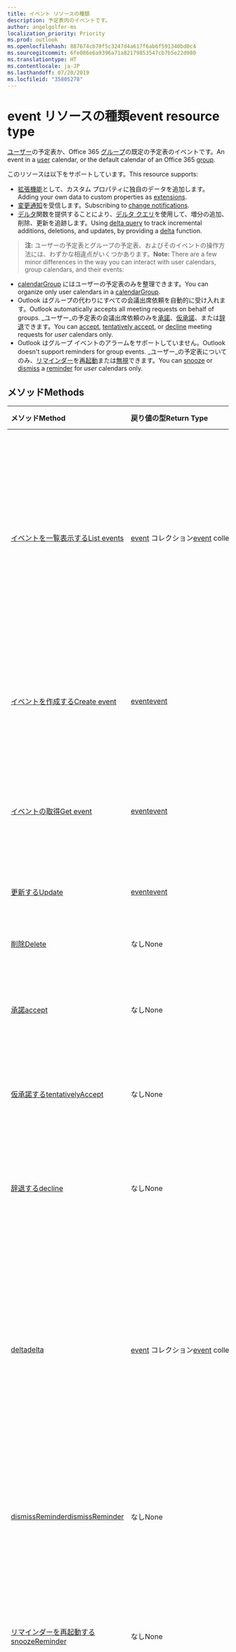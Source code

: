 ```yaml
---
title: イベント リソースの種類
description: 予定表内のイベントです。
author: angelgolfer-ms
localization_priority: Priority
ms.prod: outlook
ms.openlocfilehash: 887674cb70f5c3247d4a617f6ab6f591340bd0c4
ms.sourcegitcommit: 6fe086e6a9396a71a82179853547cb7b5e22d980
ms.translationtype: HT
ms.contentlocale: ja-JP
ms.lasthandoff: 07/20/2019
ms.locfileid: "35805278"
---
```

# <a name="event-resource-type"></a><span data-ttu-id="f4b30-103">event リソースの種類</span><span class="sxs-lookup"><span data-stu-id="f4b30-103">event resource type</span></span>

<span data-ttu-id="f4b30-104">[ユーザー](user.md)の予定表か、Office 365 [グループ](group.md)の既定の予定表のイベントです。</span><span class="sxs-lookup"><span data-stu-id="f4b30-104">An event in a [user](user.md) calendar, or the default calendar of an Office 365 [group](group.md).</span></span>

<span data-ttu-id="f4b30-105">このリソースは以下をサポートしています。</span><span class="sxs-lookup"><span data-stu-id="f4b30-105">This resource supports:</span></span>

- <span data-ttu-id="f4b30-106">[拡張機能](/graph/extensibility-overview)として、カスタム プロパティに独自のデータを追加します。</span><span class="sxs-lookup"><span data-stu-id="f4b30-106">Adding your own data to custom properties as [extensions](/graph/extensibility-overview).</span></span>
- <span data-ttu-id="f4b30-107">[変更通知](/graph/webhooks)を受信します。</span><span class="sxs-lookup"><span data-stu-id="f4b30-107">Subscribing to [change notifications](/graph/webhooks).</span></span>
- <span data-ttu-id="f4b30-108">[デルタ](../api/event-delta.md)関数を提供することにより、[デルタ クエリ](/graph/delta-query-overview)を使用して、増分の追加、削除、更新を追跡します。</span><span class="sxs-lookup"><span data-stu-id="f4b30-108">Using [delta query](/graph/delta-query-overview) to track incremental additions, deletions, and updates, by providing a [delta](../api/event-delta.md) function.</span></span>

> <span data-ttu-id="f4b30-109">**注:** ユーザーの予定表とグループの予定表、およびそのイベントの操作方法には、わずかな相違点がいくつかあります。</span><span class="sxs-lookup"><span data-stu-id="f4b30-109">**Note:** There are a few minor differences in the way you can interact with user calendars, group calendars, and their events:</span></span>

- <span data-ttu-id="f4b30-110">[calendarGroup](calendargroup.md) にはユーザーの予定表のみを整理できます。</span><span class="sxs-lookup"><span data-stu-id="f4b30-110">You can organize only user calendars in a [calendarGroup](calendargroup.md).</span></span>
- <span data-ttu-id="f4b30-111">Outlook はグループの代わりにすべての会議出席依頼を自動的に受け入れます。</span><span class="sxs-lookup"><span data-stu-id="f4b30-111">Outlook automatically accepts all meeting requests on behalf of groups.</span></span> <span data-ttu-id="f4b30-112">_ユーザー_の予定表の会議出席依頼のみを[承諾](../api/event-accept.md)、[仮承諾](../api/event-tentativelyaccept.md)、または[辞退](../api/event-decline.md)できます。</span><span class="sxs-lookup"><span data-stu-id="f4b30-112">You can [accept](../api/event-accept.md), [tentatively accept](../api/event-tentativelyaccept.md), or [decline](../api/event-decline.md)  meeting requests for _user_ calendars only.</span></span>
- <span data-ttu-id="f4b30-113">Outlook はグループ イベントのアラームをサポートしていません。</span><span class="sxs-lookup"><span data-stu-id="f4b30-113">Outlook doesn't support reminders for group events.</span></span> <span data-ttu-id="f4b30-114">_ユーザー_の予定表についてのみ、[リマインダー](reminder.md)を[再起動](../api/event-snoozereminder.md)または[無視](../api/event-dismissreminder.md)できます。</span><span class="sxs-lookup"><span data-stu-id="f4b30-114">You can [snooze](../api/event-snoozereminder.md) or [dismiss](../api/event-dismissreminder.md) a [reminder](reminder.md) for _user_ calendars only.</span></span>

## <a name="methods"></a><span data-ttu-id="f4b30-115">メソッド</span><span class="sxs-lookup"><span data-stu-id="f4b30-115">Methods</span></span>

| <span data-ttu-id="f4b30-116">メソッド</span><span class="sxs-lookup"><span data-stu-id="f4b30-116">Method</span></span>       | <span data-ttu-id="f4b30-117">戻り値の型</span><span class="sxs-lookup"><span data-stu-id="f4b30-117">Return Type</span></span>  |<span data-ttu-id="f4b30-118">説明</span><span class="sxs-lookup"><span data-stu-id="f4b30-118">Description</span></span>|
|:---------------|:--------|:----------|
|[<span data-ttu-id="f4b30-119">イベントを一覧表示する</span><span class="sxs-lookup"><span data-stu-id="f4b30-119">List events</span></span>](../api/user-list-events.md)|<span data-ttu-id="f4b30-120">[event](event.md) コレクション</span><span class="sxs-lookup"><span data-stu-id="f4b30-120">[event](event.md) collection</span></span> |<span data-ttu-id="f4b30-p103">ユーザーのメールボックス内の[イベント](../resources/event.md) オブジェクトの一覧を取得します。一覧には、単一インスタンスの会議と定期的なマスターが含まれています。</span><span class="sxs-lookup"><span data-stu-id="f4b30-p103">Retrieve a list of [event](../resources/event.md) objects in the user's mailbox. The list contains single instance meetings and series masters.</span></span>|
|[<span data-ttu-id="f4b30-123">イベントを作成する</span><span class="sxs-lookup"><span data-stu-id="f4b30-123">Create event</span></span>](../api/user-post-events.md) |[<span data-ttu-id="f4b30-124">event</span><span class="sxs-lookup"><span data-stu-id="f4b30-124">event</span></span>](event.md)| <span data-ttu-id="f4b30-125">インスタンス コレクションへの投稿により、新しいイベントを作成します。</span><span class="sxs-lookup"><span data-stu-id="f4b30-125">Create a new event by posting to the instances collection.</span></span>|
|[<span data-ttu-id="f4b30-126">イベントの取得</span><span class="sxs-lookup"><span data-stu-id="f4b30-126">Get event</span></span>](../api/event-get.md) | [<span data-ttu-id="f4b30-127">event</span><span class="sxs-lookup"><span data-stu-id="f4b30-127">event</span></span>](event.md) |<span data-ttu-id="f4b30-128">event オブジェクトのプロパティとリレーションシップを読み取ります。</span><span class="sxs-lookup"><span data-stu-id="f4b30-128">Read properties and relationships of event object.</span></span>|
|[<span data-ttu-id="f4b30-129">更新する</span><span class="sxs-lookup"><span data-stu-id="f4b30-129">Update</span></span>](../api/event-update.md) | [<span data-ttu-id="f4b30-130">event</span><span class="sxs-lookup"><span data-stu-id="f4b30-130">event</span></span>](event.md) |<span data-ttu-id="f4b30-131">イベント オブジェクトを更新します。</span><span class="sxs-lookup"><span data-stu-id="f4b30-131">Update event object.</span></span> |
|[<span data-ttu-id="f4b30-132">削除</span><span class="sxs-lookup"><span data-stu-id="f4b30-132">Delete</span></span>](../api/event-delete.md) | <span data-ttu-id="f4b30-133">なし</span><span class="sxs-lookup"><span data-stu-id="f4b30-133">None</span></span> |<span data-ttu-id="f4b30-134">イベント オブジェクトを削除します。</span><span class="sxs-lookup"><span data-stu-id="f4b30-134">Delete event object.</span></span> |
|[<span data-ttu-id="f4b30-135">承諾</span><span class="sxs-lookup"><span data-stu-id="f4b30-135">accept</span></span>](../api/event-accept.md)|<span data-ttu-id="f4b30-136">なし</span><span class="sxs-lookup"><span data-stu-id="f4b30-136">None</span></span>|<span data-ttu-id="f4b30-137">ユーザーの予定表の指定のイベントを承諾します。</span><span class="sxs-lookup"><span data-stu-id="f4b30-137">Accept the specified event in a user calendar.</span></span>|
|[<span data-ttu-id="f4b30-138">仮承諾する</span><span class="sxs-lookup"><span data-stu-id="f4b30-138">tentativelyAccept</span></span>](../api/event-tentativelyaccept.md)|<span data-ttu-id="f4b30-139">なし</span><span class="sxs-lookup"><span data-stu-id="f4b30-139">None</span></span>|<span data-ttu-id="f4b30-140">ユーザーの予定表の指定のイベントを仮承諾します。</span><span class="sxs-lookup"><span data-stu-id="f4b30-140">Tentatively accept the specified event in a user calendar.</span></span>|
|[<span data-ttu-id="f4b30-141">辞退する</span><span class="sxs-lookup"><span data-stu-id="f4b30-141">decline</span></span>](../api/event-decline.md)|<span data-ttu-id="f4b30-142">なし</span><span class="sxs-lookup"><span data-stu-id="f4b30-142">None</span></span>|<span data-ttu-id="f4b30-143">ユーザーの予定表の指定のイベントに対する詳細を辞退します。</span><span class="sxs-lookup"><span data-stu-id="f4b30-143">Decline invitation to the specified event in a user calendar.</span></span>|
|[<span data-ttu-id="f4b30-144">delta</span><span class="sxs-lookup"><span data-stu-id="f4b30-144">delta</span></span>](../api/event-delta.md)|<span data-ttu-id="f4b30-145">[event](event.md) コレクション</span><span class="sxs-lookup"><span data-stu-id="f4b30-145">[event](event.md) collection</span></span>|<span data-ttu-id="f4b30-146">ユーザーの標準として設定されている予定表の**calendarView** において追加、削除、更新された一連のイベント (さまざまなイベント) を取得します。</span><span class="sxs-lookup"><span data-stu-id="f4b30-146">Get a set of events that have been added, deleted, or updated in a **calendarView** (a range of events) of the user's primary calendar.</span></span>|
|[<span data-ttu-id="f4b30-147">dismissReminder</span><span class="sxs-lookup"><span data-stu-id="f4b30-147">dismissReminder</span></span>](../api/event-dismissreminder.md)|<span data-ttu-id="f4b30-148">なし</span><span class="sxs-lookup"><span data-stu-id="f4b30-148">None</span></span>|<span data-ttu-id="f4b30-149">ユーザーの予定表の指定したイベントのリマインダーを無視します。</span><span class="sxs-lookup"><span data-stu-id="f4b30-149">Dismiss the reminder for the specified event in a user calendar.</span></span>|
|[<span data-ttu-id="f4b30-150">リマインダーを再起動する</span><span class="sxs-lookup"><span data-stu-id="f4b30-150">snoozeReminder</span></span>](../api/event-snoozereminder.md)|<span data-ttu-id="f4b30-151">なし</span><span class="sxs-lookup"><span data-stu-id="f4b30-151">None</span></span>|<span data-ttu-id="f4b30-152">ユーザーの予定表の指定したイベントのリマインダーを新しい時刻まで延期します。</span><span class="sxs-lookup"><span data-stu-id="f4b30-152">Postpone a reminder for the specified event in a user calendar until a new time.</span></span>|
|[<span data-ttu-id="f4b30-153">インスタンスを一覧表示する</span><span class="sxs-lookup"><span data-stu-id="f4b30-153">List instances</span></span>](../api/event-list-instances.md) |<span data-ttu-id="f4b30-154">[event](event.md) コレクション</span><span class="sxs-lookup"><span data-stu-id="f4b30-154">[event](event.md) collection</span></span>| <span data-ttu-id="f4b30-p104">指定した時間範囲のイベントのインスタンス (発生) を取得します。イベントが `SeriesMaster` タイプである場合、これは指定した時間範囲内のイベントの発生と例外を返します。</span><span class="sxs-lookup"><span data-stu-id="f4b30-p104">Get the instances (occurrences) of an event for a specified time range. If the event is a `SeriesMaster` type, this returns the occurrences and exceptions of the event in the specified time range.</span></span>|
|<span data-ttu-id="f4b30-157">**添付ファイル**</span><span class="sxs-lookup"><span data-stu-id="f4b30-157">**Attachments**</span></span>| | |
|[<span data-ttu-id="f4b30-158">添付ファイルを一覧表示する</span><span class="sxs-lookup"><span data-stu-id="f4b30-158">List attachments</span></span>](../api/event-list-attachments.md) |<span data-ttu-id="f4b30-159">[attachment](attachment.md) コレクション</span><span class="sxs-lookup"><span data-stu-id="f4b30-159">[attachment](attachment.md) collection</span></span>| <span data-ttu-id="f4b30-160">イベントのすべての添付ファイルを取得します。</span><span class="sxs-lookup"><span data-stu-id="f4b30-160">Get all attachments on an event.</span></span>|
|[<span data-ttu-id="f4b30-161">添付ファイルを追加する</span><span class="sxs-lookup"><span data-stu-id="f4b30-161">Add attachment</span></span>](../api/event-post-attachments.md) |[<span data-ttu-id="f4b30-162">attachment</span><span class="sxs-lookup"><span data-stu-id="f4b30-162">attachment</span></span>](attachment.md)| <span data-ttu-id="f4b30-163">添付ファイル コレクションへの投稿により、イベントに新しい添付ファイルを追加します。</span><span class="sxs-lookup"><span data-stu-id="f4b30-163">Add a new attachment to an event by posting to the attachments collection.</span></span>|
|<span data-ttu-id="f4b30-164">**オープン拡張機能**</span><span class="sxs-lookup"><span data-stu-id="f4b30-164">**Open extensions**</span></span>| | |
|[<span data-ttu-id="f4b30-165">オープン拡張機能を作成する</span><span class="sxs-lookup"><span data-stu-id="f4b30-165">Create open extension</span></span>](../api/opentypeextension-post-opentypeextension.md) |[<span data-ttu-id="f4b30-166">openTypeExtension</span><span class="sxs-lookup"><span data-stu-id="f4b30-166">openTypeExtension</span></span>](opentypeextension.md)| <span data-ttu-id="f4b30-167">オープン拡張機能を作成し、リソースの新規または既存のインスタンスのカスタム プロパティを追加します。</span><span class="sxs-lookup"><span data-stu-id="f4b30-167">Create an open extension and add custom properties in a new or existing instance of a resource.</span></span>|
|[<span data-ttu-id="f4b30-168">オープン拡張機能を取得する</span><span class="sxs-lookup"><span data-stu-id="f4b30-168">Get open extension</span></span>](../api/opentypeextension-get.md) |<span data-ttu-id="f4b30-169">[openTypeExtension](opentypeextension.md) コレクション</span><span class="sxs-lookup"><span data-stu-id="f4b30-169">[openTypeExtension](opentypeextension.md) collection</span></span>| <span data-ttu-id="f4b30-170">名前や完全修飾名によって識別されたオープン拡張機能オブジェクトを 1 つまたは複数取得します。</span><span class="sxs-lookup"><span data-stu-id="f4b30-170">Get an open extension object or objects identified by name or fully qualified name.</span></span>|
|<span data-ttu-id="f4b30-171">**拡張プロパティ**</span><span class="sxs-lookup"><span data-stu-id="f4b30-171">**Extended properties**</span></span>| | |
|[<span data-ttu-id="f4b30-172">単一値の拡張プロパティを作成する</span><span class="sxs-lookup"><span data-stu-id="f4b30-172">Create single-value extended property</span></span>](../api/singlevaluelegacyextendedproperty-post-singlevalueextendedproperties.md) |[<span data-ttu-id="f4b30-173">event</span><span class="sxs-lookup"><span data-stu-id="f4b30-173">event</span></span>](event.md)  |<span data-ttu-id="f4b30-174">新規または既存のイベントに、1 つ以上の単一値の拡張プロパティを作成します。</span><span class="sxs-lookup"><span data-stu-id="f4b30-174">Create one or more single-value extended properties in a new or existing event.</span></span>   |
|[<span data-ttu-id="f4b30-175">単一値の拡張プロパティを持つイベントの取得</span><span class="sxs-lookup"><span data-stu-id="f4b30-175">Get event with single-value extended property</span></span>](../api/singlevaluelegacyextendedproperty-get.md)  | [<span data-ttu-id="f4b30-176">event</span><span class="sxs-lookup"><span data-stu-id="f4b30-176">event</span></span>](event.md) | <span data-ttu-id="f4b30-177">`$expand` または `$filter` を使用して、単一値の拡張プロパティを含むイベントを取得します。</span><span class="sxs-lookup"><span data-stu-id="f4b30-177">Get events that contain a single-value extended property by using `$expand` or `$filter`.</span></span> |
|[<span data-ttu-id="f4b30-178">複数値の拡張プロパティを作成する</span><span class="sxs-lookup"><span data-stu-id="f4b30-178">Create multi-value extended property</span></span>](../api/multivaluelegacyextendedproperty-post-multivalueextendedproperties.md) | [<span data-ttu-id="f4b30-179">event</span><span class="sxs-lookup"><span data-stu-id="f4b30-179">event</span></span>](event.md) | <span data-ttu-id="f4b30-180">新規または既存のイベントに、1 つ以上の複数値の拡張プロパティを作成します。</span><span class="sxs-lookup"><span data-stu-id="f4b30-180">Create one or more multi-value extended properties in a new or existing event.</span></span>  |
|[<span data-ttu-id="f4b30-181">複数値の拡張プロパティを持つイベントの取得</span><span class="sxs-lookup"><span data-stu-id="f4b30-181">Get event with multi-value extended property</span></span>](../api/multivaluelegacyextendedproperty-get.md)  | [<span data-ttu-id="f4b30-182">event</span><span class="sxs-lookup"><span data-stu-id="f4b30-182">event</span></span>](event.md) | <span data-ttu-id="f4b30-183">`$expand` を使用して、複数値の拡張プロパティを含むイベントを取得します。</span><span class="sxs-lookup"><span data-stu-id="f4b30-183">Get an event that contains a multi-value extended property by using `$expand`.</span></span> |

## <a name="properties"></a><span data-ttu-id="f4b30-184">プロパティ</span><span class="sxs-lookup"><span data-stu-id="f4b30-184">Properties</span></span>
| <span data-ttu-id="f4b30-185">プロパティ</span><span class="sxs-lookup"><span data-stu-id="f4b30-185">Property</span></span>     | <span data-ttu-id="f4b30-186">型</span><span class="sxs-lookup"><span data-stu-id="f4b30-186">Type</span></span>   |<span data-ttu-id="f4b30-187">説明</span><span class="sxs-lookup"><span data-stu-id="f4b30-187">Description</span></span>|
|:---------------|:--------|:----------|
|<span data-ttu-id="f4b30-188">attendees</span><span class="sxs-lookup"><span data-stu-id="f4b30-188">attendees</span></span>|<span data-ttu-id="f4b30-189">[attendee](attendee.md) コレクション</span><span class="sxs-lookup"><span data-stu-id="f4b30-189">[attendee](attendee.md) collection</span></span>|<span data-ttu-id="f4b30-190">イベントの出席者のコレクション。</span><span class="sxs-lookup"><span data-stu-id="f4b30-190">The collection of attendees for the event.</span></span>|
|<span data-ttu-id="f4b30-191">body</span><span class="sxs-lookup"><span data-stu-id="f4b30-191">body</span></span>|[<span data-ttu-id="f4b30-192">itemBody</span><span class="sxs-lookup"><span data-stu-id="f4b30-192">itemBody</span></span>](itembody.md)|<span data-ttu-id="f4b30-p105">イベントに関連付けられたメッセージの本文。HTML 形式またはテキスト形式にできます。</span><span class="sxs-lookup"><span data-stu-id="f4b30-p105">The body of the message associated with the event. It can be in HTML or text format.</span></span>|
|<span data-ttu-id="f4b30-195">bodyPreview</span><span class="sxs-lookup"><span data-stu-id="f4b30-195">bodyPreview</span></span>|<span data-ttu-id="f4b30-196">String</span><span class="sxs-lookup"><span data-stu-id="f4b30-196">String</span></span>|<span data-ttu-id="f4b30-p106">イベントに関連付けられたメッセージのプレビュー。テキスト形式です。</span><span class="sxs-lookup"><span data-stu-id="f4b30-p106">The preview of the message associated with the event. It is in text format.</span></span>|
|<span data-ttu-id="f4b30-199">categories</span><span class="sxs-lookup"><span data-stu-id="f4b30-199">categories</span></span>|<span data-ttu-id="f4b30-200">String collection</span><span class="sxs-lookup"><span data-stu-id="f4b30-200">String collection</span></span>|<span data-ttu-id="f4b30-201">イベントに関連付けられたカテゴリ。</span><span class="sxs-lookup"><span data-stu-id="f4b30-201">The categories associated with the event.</span></span>|
|<span data-ttu-id="f4b30-202">changeKey</span><span class="sxs-lookup"><span data-stu-id="f4b30-202">changeKey</span></span>|<span data-ttu-id="f4b30-203">String</span><span class="sxs-lookup"><span data-stu-id="f4b30-203">String</span></span>|<span data-ttu-id="f4b30-p107">イベント オブジェクトのバージョンを識別します。イベントを変更するたびに ChangeKey も変更されます。これにより、Exchange は正しいバージョンのオブジェクトに変更を適用できます。</span><span class="sxs-lookup"><span data-stu-id="f4b30-p107">Identifies the version of the event object. Every time the event is changed, ChangeKey changes as well. This allows Exchange to apply changes to the correct version of the object.</span></span>|
|<span data-ttu-id="f4b30-207">createdDateTime</span><span class="sxs-lookup"><span data-stu-id="f4b30-207">createdDateTime</span></span>|<span data-ttu-id="f4b30-208">DateTimeOffset</span><span class="sxs-lookup"><span data-stu-id="f4b30-208">DateTimeOffset</span></span>|<span data-ttu-id="f4b30-p108">Timestamp 型は、ISO 8601 形式を使用して日付と時刻の情報を表し、必ず UTC 時間です。たとえば、2014 年 1 月 1 日午前 0 時 (UTC) は、次のようになります。`'2014-01-01T00:00:00Z'`</span><span class="sxs-lookup"><span data-stu-id="f4b30-p108">The Timestamp type represents date and time information using ISO 8601 format and is always in UTC time. For example, midnight UTC on Jan 1, 2014 would look like this: `'2014-01-01T00:00:00Z'`</span></span>|
|<span data-ttu-id="f4b30-211">end</span><span class="sxs-lookup"><span data-stu-id="f4b30-211">end</span></span>|[<span data-ttu-id="f4b30-212">dateTimeTimeZone</span><span class="sxs-lookup"><span data-stu-id="f4b30-212">dateTimeTimeZone</span></span>](datetimetimezone.md)|<span data-ttu-id="f4b30-213">イベントが終了する日付、時刻、タイムゾーン</span><span class="sxs-lookup"><span data-stu-id="f4b30-213">The date, time, and time zone that the event ends.</span></span> <span data-ttu-id="f4b30-214">既定で、終了時刻は UTC 単位です。</span><span class="sxs-lookup"><span data-stu-id="f4b30-214">By default, the end time is in UTC.</span></span>|
|<span data-ttu-id="f4b30-215">hasAttachments</span><span class="sxs-lookup"><span data-stu-id="f4b30-215">hasAttachments</span></span>|<span data-ttu-id="f4b30-216">Boolean</span><span class="sxs-lookup"><span data-stu-id="f4b30-216">Boolean</span></span>|<span data-ttu-id="f4b30-217">イベントに添付ファイルが含まれている場合、true に設定します。</span><span class="sxs-lookup"><span data-stu-id="f4b30-217">Set to true if the event has attachments.</span></span>|
|<span data-ttu-id="f4b30-218">iCalUId</span><span class="sxs-lookup"><span data-stu-id="f4b30-218">iCalUId</span></span>|<span data-ttu-id="f4b30-219">String</span><span class="sxs-lookup"><span data-stu-id="f4b30-219">String</span></span>|<span data-ttu-id="f4b30-220">複数の予定表で 1 つのイベントのすべてのインスタンスによって共有される一意識別子。</span><span class="sxs-lookup"><span data-stu-id="f4b30-220">A unique identifier that is shared by all instances of an event across different calendars.</span></span> <span data-ttu-id="f4b30-221">読み取り専用です。</span><span class="sxs-lookup"><span data-stu-id="f4b30-221">Read-only.</span></span>|
|<span data-ttu-id="f4b30-222">id</span><span class="sxs-lookup"><span data-stu-id="f4b30-222">id</span></span>|<span data-ttu-id="f4b30-223">String</span><span class="sxs-lookup"><span data-stu-id="f4b30-223">String</span></span>| <span data-ttu-id="f4b30-224">読み取り専用。</span><span class="sxs-lookup"><span data-stu-id="f4b30-224">Read-only.</span></span>|
|<span data-ttu-id="f4b30-225">重要度</span><span class="sxs-lookup"><span data-stu-id="f4b30-225">importance</span></span>|<span data-ttu-id="f4b30-226">重要度</span><span class="sxs-lookup"><span data-stu-id="f4b30-226">importance</span></span>|<span data-ttu-id="f4b30-227">イベントの重要度。</span><span class="sxs-lookup"><span data-stu-id="f4b30-227">The importance of the event.</span></span> <span data-ttu-id="f4b30-228">使用可能な値: `low`、`normal`、`high`。</span><span class="sxs-lookup"><span data-stu-id="f4b30-228">The possible values are: `low`, `normal`, `high`.</span></span>|
|<span data-ttu-id="f4b30-229">isAllDay</span><span class="sxs-lookup"><span data-stu-id="f4b30-229">isAllDay</span></span>|<span data-ttu-id="f4b30-230">Boolean</span><span class="sxs-lookup"><span data-stu-id="f4b30-230">Boolean</span></span>|<span data-ttu-id="f4b30-231">イベントが一日中続く場合に、true に設定します。</span><span class="sxs-lookup"><span data-stu-id="f4b30-231">Set to true if the event lasts all day.</span></span>|
|<span data-ttu-id="f4b30-232">isCancelled</span><span class="sxs-lookup"><span data-stu-id="f4b30-232">isCancelled</span></span>|<span data-ttu-id="f4b30-233">Boolean</span><span class="sxs-lookup"><span data-stu-id="f4b30-233">Boolean</span></span>|<span data-ttu-id="f4b30-234">イベントがキャンセルされた場合に、true に設定します。</span><span class="sxs-lookup"><span data-stu-id="f4b30-234">Set to true if the event has been canceled.</span></span>|
|<span data-ttu-id="f4b30-235">isOrganizer</span><span class="sxs-lookup"><span data-stu-id="f4b30-235">isOrganizer</span></span>|<span data-ttu-id="f4b30-236">Boolean</span><span class="sxs-lookup"><span data-stu-id="f4b30-236">Boolean</span></span>|<span data-ttu-id="f4b30-237">メッセージの送信者が開催者でもある場合に、true に設定します。</span><span class="sxs-lookup"><span data-stu-id="f4b30-237">Set to true if the message sender is also the organizer.</span></span>|
|<span data-ttu-id="f4b30-238">isReminderOn</span><span class="sxs-lookup"><span data-stu-id="f4b30-238">isReminderOn</span></span>|<span data-ttu-id="f4b30-239">Boolean</span><span class="sxs-lookup"><span data-stu-id="f4b30-239">Boolean</span></span>|<span data-ttu-id="f4b30-240">ユーザーにイベントを通知するアラートを設定する場合は、true に設定します。</span><span class="sxs-lookup"><span data-stu-id="f4b30-240">Set to true if an alert is set to remind the user of the event.</span></span>|
|<span data-ttu-id="f4b30-241">lastModifiedDateTime</span><span class="sxs-lookup"><span data-stu-id="f4b30-241">lastModifiedDateTime</span></span>|<span data-ttu-id="f4b30-242">DateTimeOffset</span><span class="sxs-lookup"><span data-stu-id="f4b30-242">DateTimeOffset</span></span>|<span data-ttu-id="f4b30-p112">Timestamp 型は、ISO 8601 形式を使用して日付と時刻の情報を表し、必ず UTC 時間です。たとえば、2014 年 1 月 1 日午前 0 時 (UTC) は、次のようになります。`'2014-01-01T00:00:00Z'`</span><span class="sxs-lookup"><span data-stu-id="f4b30-p112">The Timestamp type represents date and time information using ISO 8601 format and is always in UTC time. For example, midnight UTC on Jan 1, 2014 would look like this: `'2014-01-01T00:00:00Z'`</span></span>|
|<span data-ttu-id="f4b30-245">location</span><span class="sxs-lookup"><span data-stu-id="f4b30-245">location</span></span>|[<span data-ttu-id="f4b30-246">location</span><span class="sxs-lookup"><span data-stu-id="f4b30-246">location</span></span>](location.md)|<span data-ttu-id="f4b30-247">イベントの場所。</span><span class="sxs-lookup"><span data-stu-id="f4b30-247">The location of the event.</span></span>|
|<span data-ttu-id="f4b30-248">locations</span><span class="sxs-lookup"><span data-stu-id="f4b30-248">locations</span></span>|<span data-ttu-id="f4b30-249">[location](location.md) コレクション</span><span class="sxs-lookup"><span data-stu-id="f4b30-249">[location](location.md) collection</span></span>|<span data-ttu-id="f4b30-250">イベントを開催する場所、または参加者がいる場所。</span><span class="sxs-lookup"><span data-stu-id="f4b30-250">The locations where the event is held or attended from.</span></span> <span data-ttu-id="f4b30-251">**location** プロパティと **locations** プロパティは常に互いに一致します。</span><span class="sxs-lookup"><span data-stu-id="f4b30-251">The **location** and **locations** properties always correspond with each other.</span></span> <span data-ttu-id="f4b30-252">**location** プロパティを更新すると、**locations** コレクションに含まれる既存のすべての場所が削除されて、**location** の新しい値に置き換えられます。</span><span class="sxs-lookup"><span data-stu-id="f4b30-252">If you update the **location** property, any prior locations in the **locations** collection would be removed and replaced by the new **location** value.</span></span> |
|<span data-ttu-id="f4b30-253">onlineMeetingUrl</span><span class="sxs-lookup"><span data-stu-id="f4b30-253">onlineMeetingUrl</span></span>|<span data-ttu-id="f4b30-254">String</span><span class="sxs-lookup"><span data-stu-id="f4b30-254">String</span></span>|<span data-ttu-id="f4b30-255">オンライン会議の URL。</span><span class="sxs-lookup"><span data-stu-id="f4b30-255">A URL for an online meeting.</span></span> <span data-ttu-id="f4b30-256">このプロパティは、開催者が Skype 会議などのオンライン会議としてイベントを指定する場合にのみ設定します。</span><span class="sxs-lookup"><span data-stu-id="f4b30-256">The property is set only when an organizer specifies an event as an online meeting such as a Skype meeting.</span></span> <span data-ttu-id="f4b30-257">読み取り専用です。</span><span class="sxs-lookup"><span data-stu-id="f4b30-257">Read-only.</span></span>|
|<span data-ttu-id="f4b30-258">構成内容変更</span><span class="sxs-lookup"><span data-stu-id="f4b30-258">organizer</span></span>|[<span data-ttu-id="f4b30-259">recipient</span><span class="sxs-lookup"><span data-stu-id="f4b30-259">recipient</span></span>](recipient.md)|<span data-ttu-id="f4b30-260">イベントの開催者。</span><span class="sxs-lookup"><span data-stu-id="f4b30-260">The organizer of the event.</span></span>|
|<span data-ttu-id="f4b30-261">originalEndTimeZone</span><span class="sxs-lookup"><span data-stu-id="f4b30-261">originalEndTimeZone</span></span>|<span data-ttu-id="f4b30-262">String</span><span class="sxs-lookup"><span data-stu-id="f4b30-262">String</span></span>|<span data-ttu-id="f4b30-263">イベントの作成時に設定された終了タイム ゾーン。</span><span class="sxs-lookup"><span data-stu-id="f4b30-263">The end time zone that was set when the event was created.</span></span> <span data-ttu-id="f4b30-264">値 `tzone://Microsoft/Custom` は、デスクトップの Outlook で、従来のカスタム タイム ゾーンが設定されていることを示します。</span><span class="sxs-lookup"><span data-stu-id="f4b30-264">A value of `tzone://Microsoft/Custom` indicates that a legacy custom time zone was set in desktop Outlook.</span></span>|
|<span data-ttu-id="f4b30-265">originalStart</span><span class="sxs-lookup"><span data-stu-id="f4b30-265">originalStart</span></span>|<span data-ttu-id="f4b30-266">DateTimeOffset</span><span class="sxs-lookup"><span data-stu-id="f4b30-266">DateTimeOffset</span></span>|<span data-ttu-id="f4b30-p116">Timestamp 型は、ISO 8601 形式を使用して日付と時刻の情報を表し、必ず UTC 時間です。たとえば、2014 年 1 月 1 日午前 0 時 (UTC) は、次のようになります。`'2014-01-01T00:00:00Z'`</span><span class="sxs-lookup"><span data-stu-id="f4b30-p116">The Timestamp type represents date and time information using ISO 8601 format and is always in UTC time. For example, midnight UTC on Jan 1, 2014 would look like this: `'2014-01-01T00:00:00Z'`</span></span>|
|<span data-ttu-id="f4b30-269">originalStartTimeZone</span><span class="sxs-lookup"><span data-stu-id="f4b30-269">originalStartTimeZone</span></span>|<span data-ttu-id="f4b30-270">String</span><span class="sxs-lookup"><span data-stu-id="f4b30-270">String</span></span>|<span data-ttu-id="f4b30-p117">イベントが作成されたときに設定された開始タイム ゾーン。値 `tzone://Microsoft/Custom` は、デスクトップの Outlook で、従来のカスタム タイム ゾーンが設定されていることを示します。</span><span class="sxs-lookup"><span data-stu-id="f4b30-p117">The start time zone that was set when the event was created. A value of `tzone://Microsoft/Custom` indicates that a legacy custom time zone was set in desktop Outlook.</span></span> |
|<span data-ttu-id="f4b30-273">recurrence</span><span class="sxs-lookup"><span data-stu-id="f4b30-273">recurrence</span></span>|[<span data-ttu-id="f4b30-274">patternedRecurrence</span><span class="sxs-lookup"><span data-stu-id="f4b30-274">patternedRecurrence</span></span>](patternedrecurrence.md)|<span data-ttu-id="f4b30-275">イベントの繰り返しパターン。</span><span class="sxs-lookup"><span data-stu-id="f4b30-275">The recurrence pattern for the event.</span></span>|
|<span data-ttu-id="f4b30-276">reminderMinutesBeforeStart</span><span class="sxs-lookup"><span data-stu-id="f4b30-276">reminderMinutesBeforeStart</span></span>|<span data-ttu-id="f4b30-277">Int32</span><span class="sxs-lookup"><span data-stu-id="f4b30-277">Int32</span></span>|<span data-ttu-id="f4b30-278">アラーム通知を行う、イベント開始時間前の分数。</span><span class="sxs-lookup"><span data-stu-id="f4b30-278">The number of minutes before the event start time that the reminder alert occurs.</span></span>|
|<span data-ttu-id="f4b30-279">responseRequested</span><span class="sxs-lookup"><span data-stu-id="f4b30-279">responseRequested</span></span>|<span data-ttu-id="f4b30-280">Boolean</span><span class="sxs-lookup"><span data-stu-id="f4b30-280">Boolean</span></span>|<span data-ttu-id="f4b30-281">イベントが承諾または辞退されたときに、送信者が応答を希望する場合に、true に設定します。</span><span class="sxs-lookup"><span data-stu-id="f4b30-281">Set to true if the sender would like a response when the event is accepted or declined.</span></span>|
|<span data-ttu-id="f4b30-282">responseStatus</span><span class="sxs-lookup"><span data-stu-id="f4b30-282">responseStatus</span></span>|[<span data-ttu-id="f4b30-283">responseStatus</span><span class="sxs-lookup"><span data-stu-id="f4b30-283">responseStatus</span></span>](responsestatus.md)|<span data-ttu-id="f4b30-284">イベント メッセージへの応答で送信される応答のタイプを識別します。</span><span class="sxs-lookup"><span data-stu-id="f4b30-284">Indicates the type of response sent in response to an event message.</span></span>|
|<span data-ttu-id="f4b30-285">sensitivity</span><span class="sxs-lookup"><span data-stu-id="f4b30-285">sensitivity</span></span>|<span data-ttu-id="f4b30-286">sensitivity</span><span class="sxs-lookup"><span data-stu-id="f4b30-286">sensitivity</span></span>| <span data-ttu-id="f4b30-287">使用可能な値: `normal`、`personal`、`private`、`confidential`。</span><span class="sxs-lookup"><span data-stu-id="f4b30-287">The possible values are: `normal`, `personal`, `private`, `confidential`.</span></span>|
|<span data-ttu-id="f4b30-288">seriesMasterId</span><span class="sxs-lookup"><span data-stu-id="f4b30-288">seriesMasterId</span></span>|<span data-ttu-id="f4b30-289">String</span><span class="sxs-lookup"><span data-stu-id="f4b30-289">String</span></span>|<span data-ttu-id="f4b30-290">対象イベントが定期的なアイテムの一部である場合、定期的なアイテムのマスター アイテムの ID。</span><span class="sxs-lookup"><span data-stu-id="f4b30-290">The ID for the recurring series master item, if this event is part of a recurring series.</span></span>|
|<span data-ttu-id="f4b30-291">showAs</span><span class="sxs-lookup"><span data-stu-id="f4b30-291">showAs</span></span>|<span data-ttu-id="f4b30-292">freeBusyStatus</span><span class="sxs-lookup"><span data-stu-id="f4b30-292">freeBusyStatus</span></span>|<span data-ttu-id="f4b30-293">表示するステータス。</span><span class="sxs-lookup"><span data-stu-id="f4b30-293">The status to show.</span></span> <span data-ttu-id="f4b30-294">使用可能な値: `free`、`tentative`、`busy`、`oof`、`workingElsewhere`、`unknown`。</span><span class="sxs-lookup"><span data-stu-id="f4b30-294">The possible values are: `free`, `tentative`, `busy`, `oof`, `workingElsewhere`, `unknown`.</span></span>|
|<span data-ttu-id="f4b30-295">開始</span><span class="sxs-lookup"><span data-stu-id="f4b30-295">start</span></span>|[<span data-ttu-id="f4b30-296">dateTimeTimeZone</span><span class="sxs-lookup"><span data-stu-id="f4b30-296">dateTimeTimeZone</span></span>](datetimetimezone.md)|<span data-ttu-id="f4b30-297">イベントが開始する日付、時刻、タイムゾーン。</span><span class="sxs-lookup"><span data-stu-id="f4b30-297">The date, time, and time zone that the event starts.</span></span> <span data-ttu-id="f4b30-298">既定で、開始時刻は UTC 単位です。</span><span class="sxs-lookup"><span data-stu-id="f4b30-298">By default, the start time is in UTC.</span></span>|
|<span data-ttu-id="f4b30-299">subject</span><span class="sxs-lookup"><span data-stu-id="f4b30-299">subject</span></span>|<span data-ttu-id="f4b30-300">String</span><span class="sxs-lookup"><span data-stu-id="f4b30-300">String</span></span>|<span data-ttu-id="f4b30-301">イベントの件名行のテキスト。</span><span class="sxs-lookup"><span data-stu-id="f4b30-301">The text of the event's subject line.</span></span>|
|<span data-ttu-id="f4b30-302">type</span><span class="sxs-lookup"><span data-stu-id="f4b30-302">type</span></span>|<span data-ttu-id="f4b30-303">eventType</span><span class="sxs-lookup"><span data-stu-id="f4b30-303">eventType</span></span>|<span data-ttu-id="f4b30-304">イベントの種類。</span><span class="sxs-lookup"><span data-stu-id="f4b30-304">The event type.</span></span> <span data-ttu-id="f4b30-305">使用可能な値: `singleInstance`、`occurrence`、`exception`、`seriesMaster`。</span><span class="sxs-lookup"><span data-stu-id="f4b30-305">The possible values are: `singleInstance`, `occurrence`, `exception`, `seriesMaster`.</span></span> <span data-ttu-id="f4b30-306">読み取り専用です。</span><span class="sxs-lookup"><span data-stu-id="f4b30-306">Read-only.</span></span>|
|<span data-ttu-id="f4b30-307">webLink</span><span class="sxs-lookup"><span data-stu-id="f4b30-307">webLink</span></span>|<span data-ttu-id="f4b30-308">String</span><span class="sxs-lookup"><span data-stu-id="f4b30-308">String</span></span>|<span data-ttu-id="f4b30-309">Outlook Web App でイベントを開く URL。</span><span class="sxs-lookup"><span data-stu-id="f4b30-309">The URL to open the event in Outlook Web App.</span></span><br/><br/><span data-ttu-id="f4b30-p121">Outlook Web App のメールボックスにログインしている場合、ブラウザーでイベントが開きます。まだブラウザーでログインしていない場合、ログインするように求められます。</span><span class="sxs-lookup"><span data-stu-id="f4b30-p121">The event will open in the browser if you are logged in to your mailbox via Outlook Web App. You will be prompted to login if you are not already logged in with the browser.</span></span><br/><br/><span data-ttu-id="f4b30-312">この URL には、iFrame 内からアクセスできます。</span><span class="sxs-lookup"><span data-stu-id="f4b30-312">This URL can be accessed from within an iFrame.</span></span>|

## <a name="relationships"></a><span data-ttu-id="f4b30-313">リレーションシップ</span><span class="sxs-lookup"><span data-stu-id="f4b30-313">Relationships</span></span>
| <span data-ttu-id="f4b30-314">リレーションシップ</span><span class="sxs-lookup"><span data-stu-id="f4b30-314">Relationship</span></span> | <span data-ttu-id="f4b30-315">型</span><span class="sxs-lookup"><span data-stu-id="f4b30-315">Type</span></span>   |<span data-ttu-id="f4b30-316">説明</span><span class="sxs-lookup"><span data-stu-id="f4b30-316">Description</span></span>|
|:---------------|:--------|:----------|
|<span data-ttu-id="f4b30-317">attachments</span><span class="sxs-lookup"><span data-stu-id="f4b30-317">attachments</span></span>|<span data-ttu-id="f4b30-318">[attachment](attachment.md) コレクション</span><span class="sxs-lookup"><span data-stu-id="f4b30-318">[attachment](attachment.md) collection</span></span>|<span data-ttu-id="f4b30-p122">イベントの [fileAttachment](fileattachment.md) 添付ファイルと [itemAttachment](itemattachment.md) 添付ファイルのコレクション。ナビゲーション プロパティ。読み取り専用。Null 許容型。</span><span class="sxs-lookup"><span data-stu-id="f4b30-p122">The collection of [fileAttachment](fileattachment.md) and [itemAttachment](itemattachment.md) attachments for the event. Navigation property. Read-only. Nullable.</span></span>|
|<span data-ttu-id="f4b30-323">予定表</span><span class="sxs-lookup"><span data-stu-id="f4b30-323">calendar</span></span>|[<span data-ttu-id="f4b30-324">calendar</span><span class="sxs-lookup"><span data-stu-id="f4b30-324">calendar</span></span>](calendar.md)|<span data-ttu-id="f4b30-p123">イベントを含む予定表。ナビゲーション プロパティ。読み取り専用。</span><span class="sxs-lookup"><span data-stu-id="f4b30-p123">The calendar that contains the event. Navigation property. Read-only.</span></span>|
|<span data-ttu-id="f4b30-328">extensions</span><span class="sxs-lookup"><span data-stu-id="f4b30-328">extensions</span></span>|<span data-ttu-id="f4b30-329">[Extension](extension.md) コレクション</span><span class="sxs-lookup"><span data-stu-id="f4b30-329">[Extension](extension.md) collection</span></span>|<span data-ttu-id="f4b30-p124">イベントに対して定義されているオープン拡張機能のコレクション。読み取り専用。Null 許容型。</span><span class="sxs-lookup"><span data-stu-id="f4b30-p124">The collection of open extensions defined for the event. Read-only. Nullable.</span></span>|
|<span data-ttu-id="f4b30-333">インスタンス</span><span class="sxs-lookup"><span data-stu-id="f4b30-333">instances</span></span>|<span data-ttu-id="f4b30-334">[event](event.md) コレクション</span><span class="sxs-lookup"><span data-stu-id="f4b30-334">[event](event.md) collection</span></span>|<span data-ttu-id="f4b30-p125">イベントのインスタンス。ナビゲーション プロパティ。読み取り専用。Null 許容型。</span><span class="sxs-lookup"><span data-stu-id="f4b30-p125">The instances of the event. Navigation property. Read-only. Nullable.</span></span>|
|<span data-ttu-id="f4b30-339">multiValueExtendedProperties</span><span class="sxs-lookup"><span data-stu-id="f4b30-339">multiValueExtendedProperties</span></span>|<span data-ttu-id="f4b30-340">[multiValueLegacyExtendedProperty](multivaluelegacyextendedproperty.md) collection</span><span class="sxs-lookup"><span data-stu-id="f4b30-340">[multiValueLegacyExtendedProperty](multivaluelegacyextendedproperty.md) collection</span></span>| <span data-ttu-id="f4b30-p126">イベントに対して定義された、複数値の拡張プロパティのコレクション。読み取り専用。Null 許容型。</span><span class="sxs-lookup"><span data-stu-id="f4b30-p126">The collection of multi-value extended properties defined for the event. Read-only. Nullable.</span></span>|
|<span data-ttu-id="f4b30-344">singleValueExtendedProperties</span><span class="sxs-lookup"><span data-stu-id="f4b30-344">singleValueExtendedProperties</span></span>|<span data-ttu-id="f4b30-345">[singleValueLegacyExtendedProperty](singlevaluelegacyextendedproperty.md) collection</span><span class="sxs-lookup"><span data-stu-id="f4b30-345">[singleValueLegacyExtendedProperty](singlevaluelegacyextendedproperty.md) collection</span></span>| <span data-ttu-id="f4b30-p127">イベントに対して定義された、単一値の拡張プロパティのコレクションです。読み取り専用。Null 許容型。</span><span class="sxs-lookup"><span data-stu-id="f4b30-p127">The collection of single-value extended properties defined for the event. Read-only. Nullable.</span></span>|

## <a name="json-representation"></a><span data-ttu-id="f4b30-349">JSON 表記</span><span class="sxs-lookup"><span data-stu-id="f4b30-349">JSON representation</span></span>

<span data-ttu-id="f4b30-350">以下は、リソースの JSON 表記です</span><span class="sxs-lookup"><span data-stu-id="f4b30-350">Here is a JSON representation of the resource</span></span>

<!--{
  "blockType": "resource",
  "openType": true,
  "optionalProperties": [
    "attachments",
    "calendar",
    "extensions",
    "instances",
    "multiValueExtendedProperties",
    "singleValueExtendedProperties"
  ],
  "keyProperty": "id",
  "baseType": "microsoft.graph.outlookItem",
  "@odata.type": "microsoft.graph.event",
  "@odata.annotations": [
    {
      "property": "attachments",
      "capabilities": {
        "changeTracking": false,
        "searchable": false,
        "updatable": false
      }
    },
    {
      "property": "calendar",
      "capabilities": {
        "changeTracking": false,
        "deletable": false,
        "expandable": false,
        "insertable": false,
        "navigability": "single",
        "searchable": false,
        "updatable": false
      }
    },
    {
      "property": "extensions",
      "capabilities": {
        "changeTracking": false,
        "searchable": false
      }
    },
    {
      "property": "instances",
      "capabilities": {
        "changeTracking": false,
        "deletable": false,
        "expandable": false,
        "insertable": false,
        "navigability": "single",
        "searchable": false,
        "updatable": false
      }
    }
  ]
}-->

```json
{
  "attendees": [{"@odata.type": "microsoft.graph.attendee"}],
  "body": {"@odata.type": "microsoft.graph.itemBody"},
  "bodyPreview": "string",
  "categories": ["string"],
  "changeKey": "string",
  "createdDateTime": "String (timestamp)",
  "end": {"@odata.type": "microsoft.graph.dateTimeTimeZone"},
  "hasAttachments": true,
  "iCalUId": "string",
  "id": "string (identifier)",
  "importance": "String",
  "isAllDay": true,
  "isCancelled": true,
  "isOrganizer": true,
  "isReminderOn": true,
  "lastModifiedDateTime": "String (timestamp)",
  "location": {"@odata.type": "microsoft.graph.location"},
  "locations": [{"@odata.type": "microsoft.graph.location"}],
  "onlineMeetingUrl": "string",
  "organizer": {"@odata.type": "microsoft.graph.recipient"},
  "originalEndTimeZone": "string",
  "originalStart": "String (timestamp)",
  "originalStartTimeZone": "string",
  "recurrence": {"@odata.type": "microsoft.graph.patternedRecurrence"},
  "reminderMinutesBeforeStart": 1024,
  "responseRequested": true,
  "responseStatus": {"@odata.type": "microsoft.graph.responseStatus"},
  "sensitivity": "String",
  "seriesMasterId": "string",
  "showAs": "String",
  "start": {"@odata.type": "microsoft.graph.dateTimeTimeZone"},
  "subject": "string",
  "type": "String",
  "webLink": "string",

  "attachments": [ { "@odata.type": "microsoft.graph.attachment" } ],
  "calendar": { "@odata.type": "microsoft.graph.calendar" },
  "extensions": [ { "@odata.type": "microsoft.graph.extension" } ],
  "instances": [ { "@odata.type": "microsoft.graph.event" }],
  "multiValueExtendedProperties": [ { "@odata.type": "microsoft.graph.multiValueLegacyExtendedProperty" }],
  "singleValueExtendedProperties": [ { "@odata.type": "microsoft.graph.singleValueLegacyExtendedProperty" }]

}

```


## <a name="see-also"></a><span data-ttu-id="f4b30-351">関連項目</span><span class="sxs-lookup"><span data-stu-id="f4b30-351">See also</span></span>

- [<span data-ttu-id="f4b30-352">デルタ クエリを使用して、Microsoft Graph データの変更を追跡する</span><span class="sxs-lookup"><span data-stu-id="f4b30-352">Use delta query to track changes in Microsoft Graph data</span></span>](/graph/delta-query-overview)
- [<span data-ttu-id="f4b30-353">フォルダー内のイベントへの増分の変更を取得する</span><span class="sxs-lookup"><span data-stu-id="f4b30-353">Get incremental changes to events in a folder</span></span>](/graph/delta-query-events)
- [<span data-ttu-id="f4b30-354">拡張機能を使用してカスタム データをリソースに追加する</span><span class="sxs-lookup"><span data-stu-id="f4b30-354">Add custom data to resources using extensions</span></span>](/graph/extensibility-overview)
- [<span data-ttu-id="f4b30-355">オープン拡張機能を使用してカスタム データをユーザーに追加する</span><span class="sxs-lookup"><span data-stu-id="f4b30-355">Add custom data to users using open extensions</span></span>](/graph/extensibility-open-users)
- [<span data-ttu-id="f4b30-356">スキーマ拡張機能を使用したグループへのカスタム データの追加</span><span class="sxs-lookup"><span data-stu-id="f4b30-356">Add custom data to groups using schema extensions</span></span>](/graph/extensibility-schema-groups)


<!-- uuid: 8fcb5dbc-d5aa-4681-8e31-b001d5168d79
2015-10-25 14:57:30 UTC -->
<!-- {
  "type": "#page.annotation",
  "description": "event resource",
  "keywords": "",
  "section": "documentation",
  "tocPath": ""
}-->
